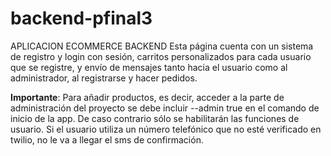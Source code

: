 # backend-pfinal3

APLICACION ECOMMERCE BACKEND
Esta página cuenta con un sistema de registro y login con sesión, carritos 
personalizados para cada usuario que se registre, y envío de mensajes tanto 
hacia el usuario como al administrador, al registrarse y hacer pedidos.
    
__Importante__:
Para añadir productos, es decir, acceder a la parte de administración del proyecto se debe
incluir --admin true en el comando de inicio de la app. De caso contrario sólo se habilitarán
las funciones de usuario.
Si el usuario utiliza un número telefónico que no esté verificado en twilio, no le va a llegar 
el sms de confirmación.